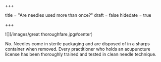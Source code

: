 +++

title = "Are needles used more than once?"
draft = false
hidedate = true

+++

![](/images/great thoroughfare.jpg#center)

No. Needles come in sterile packaging and are disposed of in a sharps container when removed. Every practitioner who holds an acupuncture license has been thoroughly trained and tested in clean needle technique.
